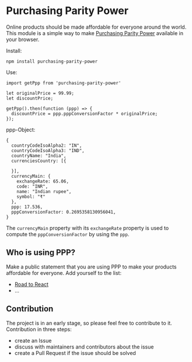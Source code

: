 # Purchasing Parity Power

Online products should be made affordable for everyone around the world. This module is a simple way to make [Purchasing Parity Power](https://en.wikipedia.org/wiki/Purchasing_power_parity) available in your browser.

Install:

`npm install purchasing-parity-power`

Use:

```
import getPpp from 'purchasing-parity-power'

let originalPrice = 99.99;
let discountPrice;

getPpp().then(function (ppp) => {
  discountPrice = ppp.pppConversionFactor * originalPrice;
});
```

ppp-Object:

```
{
  countryCodeIsoAlpha2: "IN",
  countryCodeIsoAlpha3: "IND",
  countryName: "India",
  currenciesCountry: [{

  }],
  currencyMain: {
    exchangeRate: 65.06,
    code: "INR",
    name: "Indian rupee",
    symbol: "₹"
  },
  ppp: 17.536,
  pppConversionFactor: 0.2695358130956041,
}
```

The `currencyMain` property with its `exchangeRate` property is used to compute the `pppConversionFactor` by using the `ppp`.

## Who is using PPP?

Make a public statement that you are using PPP to make your products affordable for everyone. Add yourself to the list:

* [Road to React](https://roadtoreact.com/)
* ...

## Contribution

The project is in an early stage, so please feel free to contribute to it. Contribution in three steps:

* create an Issue
* discuss with maintainers and contributors about the issue
* create a Pull Request if the issue should be solved